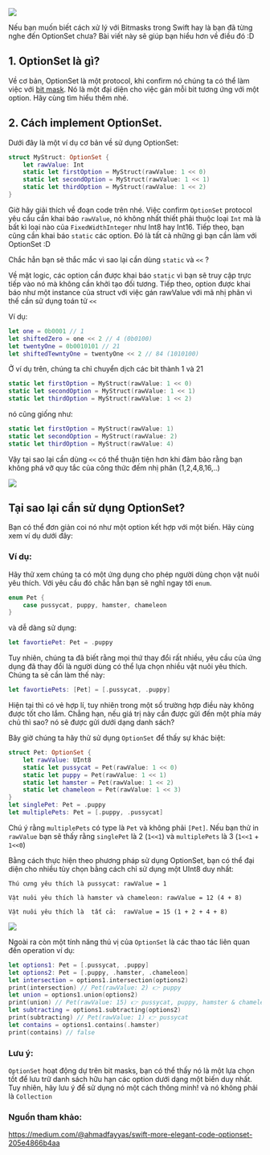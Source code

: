 ![](https://images.viblo.asia/b15fe8b9-7d6e-4784-bd4d-ec1058a573d0.jpeg)

Nếu bạn muốn biết cách xử lý với Bitmasks trong Swift hay là bạn đã từng nghe đến OptionSet chưa? Bài viết này sẽ giúp bạn hiểu hơn về điều đó :D 

## 1. OptionSet là gì?
Về cơ bản, OptionSet là một protocol, khi confirm nó chúng ta có thể làm việc với [bit mask](https://en.wikipedia.org/wiki/Mask_(computing)).
Nó là một đại diện cho việc gán mỗi bit tương ứng với một option. Hãy cùng tìm hiểu thêm nhé.

## 2. Cách implement OptionSet.
Dưới đây là một ví dụ cơ bản về sử dụng OptionSet:
``` swift
struct MyStruct: OptionSet {
    let rawValue: Int
    static let firstOption = MyStruct(rawValue: 1 << 0)
    static let secondOption = MyStruct(rawValue: 1 << 1)
    static let thirdOption = MyStruct(rawValue: 1 << 2)
}
```
Giờ hãy giải thích về đoạn code trên nhé. 
Việc confirm `OptionSet` protocol yêu cầu cần khai báo `rawValue`,  nó không nhất thiết phải thuộc loại `Int` mà là bất kì loại nào của `FixedWidthInteger` như Int8 hay Int16.
Tiếp theo, bạn cũng cần khai báo `static` các option. Đó là tất cả những gì bạn cần làm với OptionSet :D

Chắc hẳn bạn sẽ thắc mắc vì sao lại cần dùng `static` và `<<` ?

Về mặt logic, các option cần được khai báo `static` vì bạn sẽ truy cập trực tiếp vào nó mà không cần khởi tạo đối tương.  Tiếp theo, option được khai báo như một instance của struct 
với việc gán rawValue với mã nhị phân vì thế cần sử dụng toán tử `<<`

Ví dụ: 
``` swift
let one = 0b0001 // 1
let shiftedZero = one << 2 // 4 (0b0100)
let twentyOne = 0b0010101 // 21
let shiftedTewntyOne = twentyOne << 2 // 84 (1010100)
```

Ở ví dụ trên, chúng ta chỉ chuyển dịch các bit thành 1 và 21

``` swift
static let firstOption = MyStruct(rawValue: 1 << 0)
static let secondOption = MyStruct(rawValue: 1 << 1)
static let thirdOption = MyStruct(rawValue: 1 << 2)
```

nó cũng giống như:
``` swift
static let firstOption = MyStruct(rawValue: 1)
static let secondOption = MyStruct(rawValue: 2)
static let thirdOption = MyStruct(rawValue: 4)
```

Vậy tại sao lại cần dùng `<<` có thể thuận tiện hơn khi đảm bảo rằng bạn không phá vỡ quy tắc của công thức đếm nhị phân (1,2,4,8,16,..)

![](https://images.viblo.asia/44903661-1550-4549-bff9-9914d79d9c16.jpeg)

## Tại sao lại cần sử dụng OptionSet?
Bạn có thể đơn giản coi nó như một option kết hợp với một biến. Hãy cùng xem ví dụ dưới đây:

### Ví dụ:
Hãy thử xem chúng ta có một ứng dụng cho phép người dùng chọn vật nuôi yêu thích. Với yêu cầu đó chắc hẳn bạn sẽ nghĩ ngay tới `enum`.

``` swift
enum Pet {
    case pussycat, puppy, hamster, chameleon
}
```

và dễ dàng sử dụng:
``` swift
let favortiePet: Pet = .puppy
```

Tuy nhiên, chúng ta đã biết rằng mọi thứ thay đổi rất nhiều, yêu cầu của ứng dụng đã thay đổi là người dùng có thể lựa chọn nhiều vật nuôi yêu thích.
Chúng ta sẽ cần làm thế này:

``` swift
let favortiePets: [Pet] = [.pussycat, .puppy]
```

Hiện tại thì có vẻ hợp lí, tuy nhiên trong một số trường hợp điều này không được tốt cho lắm. Chẳng hạn, nếu giá trị này cần được gửi đến một phía máy chủ thì sao? nó sẽ được gửi dưới dạng danh sách?

Bây giờ chúng ta hãy thử sử dụng `OptionSet` để thấy sự khác biệt:

``` swift
struct Pet: OptionSet {
    let rawValue: UInt8
    static let pussycat = Pet(rawValue: 1 << 0)
    static let puppy = Pet(rawValue: 1 << 1)
    static let hamster = Pet(rawValue: 1 << 2)
    static let chameleon = Pet(rawValue: 1 << 3)
}
let singlePet: Pet = .puppy
let multiplePets: Pet = [.puppy, .pussycat]
```

Chú ý rằng `multiplePets` có type là `Pet` và không phải `[Pet]`. Nếu bạn thử in `rawValue` bạn sẽ thấy rằng `singlePet` là 2 (`1<<1`) và `multiplePets` là 3 (`1<<1` + `1<<0`)

Bằng cách thực hiện theo phương pháp sử dụng OptionSet, bạn có thể đại diện cho nhiều tùy chọn bằng cách chỉ sử dụng một UInt8 duy nhất:
```
Thú cưng yêu thích là pussycat: rawValue = 1

Vật nuôi yêu thích là hamster và chameleon: rawValue = 12 (4 + 8)

Vật nuôi yêu thích là  tất cả:  rawValue = 15 (1 + 2 + 4 + 8)
```

![](https://images.viblo.asia/848f3f79-0cba-4045-9673-d194c86f2ea4.jpeg)


Ngoài ra còn một tính năng thú vị của `OptionSet` là các thao tác liên quan đến operation ví dụ:

``` swift
let options1: Pet = [.pussycat, .puppy]
let options2: Pet = [.puppy, .hamster, .chameleon]
let intersection = options1.intersection(options2)
print(intersection) // Pet(rawValue: 2) 👉 puppy
let union = options1.union(options2)
print(union) // Pet(rawValue: 15) 👉 pussycat, puppy, hamster & chameleon
let subtracting = options1.subtracting(options2)
print(subtracting) // Pet(rawValue: 1) 👉 pussycat
let contains = options1.contains(.hamster)
print(contains) // false
```

### Lưu ý:
`OptionSet` hoạt động dự trên bit masks,  bạn có thể thấy nó là một lựa chọn tốt để lưu trữ danh sách hữu hạn các option dưới dạng một biến duy nhất. 
Tuy nhiên, hãy lưu ý để sử dụng nó một cách thông minh! và nó không phải là `Collection`

### Nguồn tham khảo:

https://medium.com/@ahmadfayyas/swift-more-elegant-code-optionset-205e4866b4aa